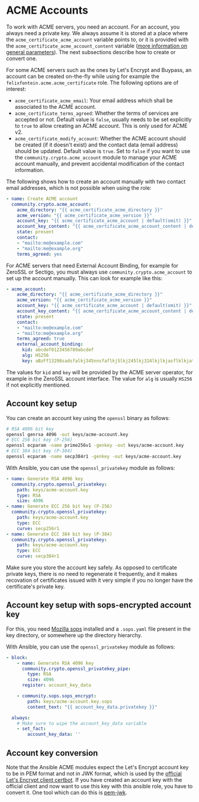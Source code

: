 # ACME Accounts

To work with ACME servers, you need an account. For an account, you always need a private key. We always assume it is stored at a place where the `acme_certificate_acme_account` variable points to, or it is provided with the `acme_certificate_acme_account_content` variable ([more information on general parameters](./README.general-parameters.md)). The next subsections describe how to create or convert one.

For some ACME servers such as the ones by Let's Encrypt and Buypass, an account can be created on-the-fly while using for example the `felixfontein.acme.acme_certificate` role. The following options are of interest:
- `acme_certificate_acme_email`: Your email address which shall be associated to the ACME account.
- `acme_certificate_terms_agreed`: Whether the terms of services are accepted or not. Default value is `false`, usually needs to be set explicitly to `true` to allow creating an ACME account. This is only used for ACME v2.
- `acme_certificate_modify_account`: Whether the ACME account should be created (if it doesn't exist) and the contact data (email address) should be updated. Default value is `true`. Set to `false` if you want to use the `community.crypto.acme_account` module to manage your ACME account manually, and prevent accidental modification of the contact information.

The following shows how to create an account manually with two contact email addresses, which is not possible when using the role:
```.yaml
- name: Create ACME account
  community.crypto.acme_account:
    acme_directory: "{{ acme_certificate_acme_directory }}"
    acme_version: "{{ acme_certificate_acme_version }}"
    account_key: "{{ acme_certificate_acme_account | default(omit) }}"
    account_key_content: "{{ acme_certificate_acme_account_content | default(omit) }}"
    state: present
    contact:
    - "mailto:me@example.com"
    - "mailto:me@example.org"
    terms_agreed: yes
```

For ACME servers that need External Account Binding, for example for ZeroSSL or Sectigo, you must always use `community.crypto.acme_account` to set up the account manually. This can look for example like this:
```.yaml
- acme_account:
    acme_directory: "{{ acme_certificate_acme_directory }}"
    acme_version: "{{ acme_certificate_acme_version }}"
    account_key: "{{ acme_certificate_acme_account | default(omit) }}"
    account_key_content: "{{ acme_certificate_acme_account_content | default(omit) }}"
    state: present
    contact:
    - "mailto:me@example.com"
    - "mailto:me@example.org"
    terms_agreed: true
    external_account_binding:
      kid: abcdef0123456789abcdef
      alg: HS256
      key: aBzFf13298sadsfalkj345nnsfaflkj5lkj245lkj324lkjlkjasflklkjatlkj354lkj43lkj54
```
The values for `kid` and `key` will be provided by the ACME server operator, for example in the ZeroSSL account interface. The value for `alg` is usually `HS256` if not explicitly mentioned.

## Account key setup

You can create an account key using the `openssl` binary as follows:
```.sh
# RSA 4096 bit key
openssl genrsa 4096 -out keys/acme-account.key
# ECC 256 bit key (P-256)
openssl ecparam -name prime256v1 -genkey -out keys/acme-account.key
# ECC 384 bit key (P-384)
openssl ecparam -name secp384r1 -genkey -out keys/acme-account.key
```

With Ansible, you can use the `openssl_privatekey` module as follows:
```.yaml
- name: Generate RSA 4096 key
  community.crypto.openssl_privatekey:
    path: keys/acme-account.key
    type: RSA
    size: 4096
- name: Generate ECC 256 bit key (P-256)
  community.crypto.openssl_privatekey:
    path: keys/acme-account.key
    type: ECC
    curve: secp256r1
- name: Generate ECC 384 bit key (P-384)
  community.crypto.openssl_privatekey:
    path: keys/acme-account.key
    type: ECC
    curve: secp384r1
```

Make sure you store the account key safely. As opposed to certificate private keys, there is no need to regenerate it frequently, and it makes recovation of certificates issued with it very simple if you no longer have the certificate's private key.

## Account key setup with sops-encrypted account key

For this, you need [Mozilla sops](https://github.com/mozilla/sops) installed and a `.sops.yaml` file present in the key directory, or somewhere up the directory hierarchy.

With Ansible, you can use the `openssl_privatekey` module as follows:
```.yaml
- block:
    - name: Generate RSA 4096 key
      community.crypto.openssl_privatekey_pipe:
        type: RSA
        size: 4096
      register: account_key_data

    - community.sops.sops_encrypt:
        path: keys/acme-account.key.sops
        content_text: "{{ account_key_data.privatekey }}"

  always:
    # Make sure to wipe the account_key_data variable
    - set_fact:
        account_key_data: ''
```

## Account key conversion

Note that the Ansible ACME modules expect the Let's Encrypt account key to be in PEM format and not in JWK format, which is used by the [official Let's Encrypt client certbot](https://github.com/certbot/certbot). If you have created an account key with the official client and now want to use this key with this ansible role, you have to convert it. One tool which can do this is [pem-jwk](https://github.com/dannycoates/pem-jwk).
